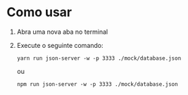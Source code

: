 # Como usar

1. Abra uma nova aba no terminal
2. Execute o seguinte comando:
    ```
    yarn run json-server -w -p 3333 ./mock/database.json
    ```
    ou

    ```
    npm run json-server -w -p 3333 ./mock/database.json
    ```